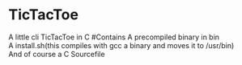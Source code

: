 # TicTacToe
A little cli TicTacToe in C
#Contains
A precompiled binary in bin <br>
A install.sh(this compiles with gcc a binary and moves it to /usr/bin) <br>
And of course a C Sourcefile
